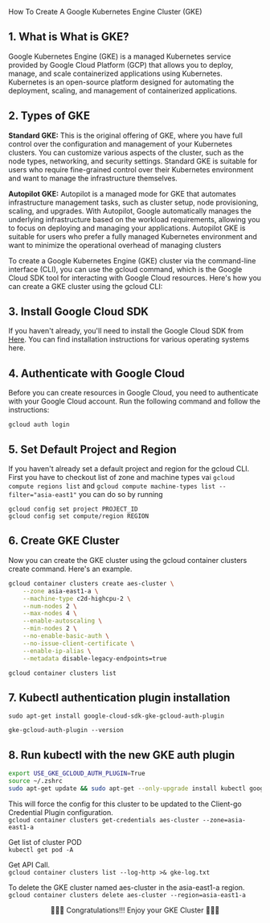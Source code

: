
How To Create A Google Kubernetes Engine Cluster (GKE)

## 1. What is What is GKE?

Google Kubernetes Engine (GKE) is a managed Kubernetes service provided by Google Cloud Platform (GCP) that allows you to deploy, manage, and scale containerized applications using Kubernetes. Kubernetes is an open-source platform designed for automating the deployment, scaling, and management of containerized applications.

## 2. Types of GKE

**Standard GKE:** This is the original offering of GKE, where you have full control over the configuration and management of your Kubernetes clusters. You can customize various aspects of the cluster, such as the node types, networking, and security settings. Standard GKE is suitable for users who require fine-grained control over their Kubernetes environment and want to manage the infrastructure themselves.

**Autopilot GKE:** Autopilot is a managed mode for GKE that automates infrastructure management tasks, such as cluster setup, node provisioning, scaling, and upgrades. With Autopilot, Google automatically manages the underlying infrastructure based on the workload requirements, allowing you to focus on deploying and managing your applications. Autopilot GKE is suitable for users who prefer a fully managed Kubernetes environment and want to minimize the operational overhead of managing clusters

To create a Google Kubernetes Engine (GKE) cluster via the command-line interface (CLI), you can use the gcloud command, which is the Google Cloud SDK tool for interacting with Google Cloud resources. Here's how you can create a GKE cluster using the gcloud CLI:

## 3. Install Google Cloud SDK

If you haven't already, you'll need to install the Google Cloud SDK from [Here](https://cloud.google.com/sdk/docs/install). You can find installation instructions for various operating systems here.

## 4. Authenticate with Google Cloud

Before you can create resources in Google Cloud, you need to authenticate with your Google Cloud account. Run the following command and follow the instructions:

`gcloud auth login`

## 5. Set Default Project and Region

If you haven't already set a default project and region for the gcloud CLI. First you have to checkout list of zone and machine types vai `gcloud compute regions list` and `gcloud compute machine-types list --filter="asia-east1"` you can do so by running 
```
gcloud config set project PROJECT_ID
gcloud config set compute/region REGION
```

## 6. Create GKE Cluster

Now you can create the GKE cluster using the gcloud container clusters create command. Here's an example.

```zsh
gcloud container clusters create aes-cluster \
    --zone asia-east1-a \
    --machine-type c2d-highcpu-2 \
    --num-nodes 2 \
    --max-nodes 4 \
    --enable-autoscaling \
    --min-nodes 2 \
    --no-enable-basic-auth \
    --no-issue-client-certificate \
    --enable-ip-alias \
    --metadata disable-legacy-endpoints=true
```

`gcloud container clusters list`

## 7. Kubectl authentication plugin installation

`sudo apt-get install google-cloud-sdk-gke-gcloud-auth-plugin`

`gke-gcloud-auth-plugin --version`

## 8. Run kubectl with the new GKE auth plugin

```zsh
export USE_GKE_GCLOUD_AUTH_PLUGIN=True
source ~/.zshrc
sudo apt-get update && sudo apt-get --only-upgrade install kubectl google-cloud-sdk-gke-gcloud-auth-plugin
```

This will force the config for this cluster to be updated to the Client-go Credential Plugin configuration.\
`gcloud container clusters get-credentials aes-cluster --zone=asia-east1-a`

Get list of cluster POD\
`kubectl get pod -A`

Get API Call.\
`gcloud container clusters list --log-http >& gke-log.txt`

To delete the GKE cluster named aes-cluster in the asia-east1-a region.\
`gcloud container clusters delete aes-cluster --region=asia-east1-a`


<p align="center">
  🎉🎉🎉 Congratulations!!! Enjoy your GKE Cluster 🎉🎉🎉
</p>
